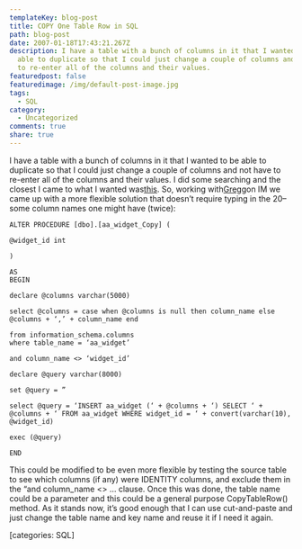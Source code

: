 ```yaml
---
templateKey: blog-post
title: COPY One Table Row in SQL
path: blog-post
date: 2007-01-18T17:43:21.267Z
description: I have a table with a bunch of columns in it that I wanted to be
  able to duplicate so that I could just change a couple of columns and not have
  to re-enter all of the columns and their values.
featuredpost: false
featuredimage: /img/default-post-image.jpg
tags:
  - SQL
category:
  - Uncategorized
comments: true
share: true
---
```

<!--StartFragment-->

I have a table with a bunch of columns in it that I wanted to be able to duplicate so that I could just change a couple of columns and not have to re-enter all of the columns and their values. I did some searching and the closest I came to what I wanted was[this](http://forums.devshed.com/ms-sql-development-95/copy-rows-and-change-1-value-370378.html). So, working with[Gregg](http://aspadvice.com/blogs/gstark)on IM we came up with a more flexible solution that doesn’t require typing in the 20–some column names one might have (twice):

<!--EndFragment-->

```
ALTER PROCEDURE [dbo].[aa_widget_Copy] (

@widget_id int

)

AS
BEGIN

declare @columns varchar(5000)

select @columns = case when @columns is null then column_name else @columns + ‘,’ + column_name end

from information_schema.columns 
where table_name = ‘aa_widget’

and column_name <> ‘widget_id’

declare @query varchar(8000)

set @query = ”

select @query = ‘INSERT aa_widget (‘ + @columns + ‘) SELECT ‘ + @columns + ‘ FROM aa_widget WHERE widget_id = ‘ + convert(varchar(10), @widget_id)

exec (@query)

END
```

<!--StartFragment-->

This could be modified to be even more flexible by testing the source table to see which columns (if any) were IDENTITY columns, and exclude them in the “and column_name <> … clause. Once this was done, the table name could be a parameter and this could be a general purpose CopyTableRow() method. As it stands now, it’s good enough that I can use cut-and-paste and just change the table name and key name and reuse it if I need it again.

\[categories: SQL]

<!--EndFragment-->